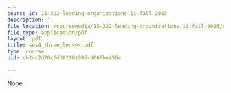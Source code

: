 ```yaml
---
course_id: 15-322-leading-organizations-ii-fall-2003
description: ''
file_location: /coursemedia/15-322-leading-organizations-ii-fall-2003/eb2dc2d70c6d382101996cd066be4564_ses4_three_lenses.pdf
file_type: application/pdf
layout: pdf
title: ses4_three_lenses.pdf
type: course
uid: eb2dc2d70c6d382101996cd066be4564

---
```

None